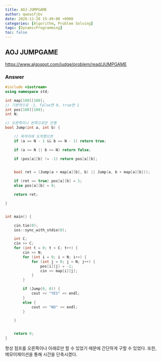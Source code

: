 ```yaml
---
title: AOJ-JUMPGAME
author: qweasfjbv
date: 2020-12-28 15:49:00 +0900
categories: [Algorithm, Problem Solving]
tags: [DynamicProgramming]
toc: false
---
```


## AOJ JUMPGAME

<https://www.algospot.com/judge/problem/read/JUMPGAME>

### Answer

```cpp
#include <iostream>
using namespace std;

int map[100][100];
// 기본적으로 -1, false면 0, true면 1
int pos[100][100];
int N;

// 오른쪽이나 왼쪽으로만 진행
bool Jump(int a, int b) {

	// 목적지에 도착했으면 
	if (a == N - 1 && b == N - 1) return true;

	if (a >= N || b >= N) return false;

	if (pos[a][b] != -1) return pos[a][b];


	bool ret = (Jump(a + map[a][b], b) || Jump(a, b + map[a][b]));
	
	if (ret == true) pos[a][b] = 1;
	else pos[a][b] = 0;

	return ret;

}


int main() {

	cin.tie(0);
	ios::sync_with_stdio(0);

	int C;
	cin >> C;
	for (int t = 0; t < C; t++) {
		cin >> N;
		for (int i = 0; i < N; i++) {
			for (int j = 0; j < N; j++) {
				pos[i][j] = -1;
				cin >> map[i][j];
			}
		}

		if (Jump(0, 0)) {
			cout << "YES" << endl;
		}
		else {
			cout << "NO" << endl;
		}

	}


	return 0;
}
```

항상 점프를 오른쪽이나 아래로만 할 수 있었기 때문에 간단하게 구할 수 있었다. 또한, 메모이제이션을 통해 시간을 단축시켰다.